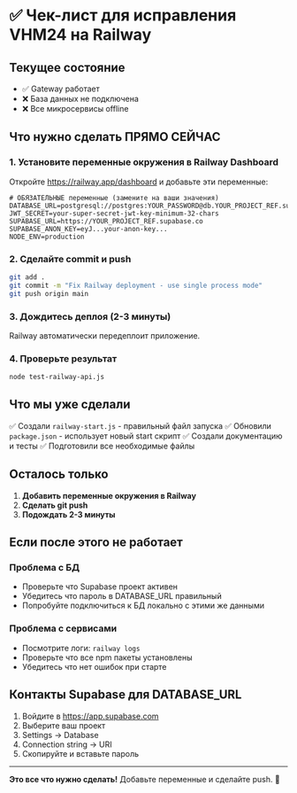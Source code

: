 # ✅ Чек-лист для исправления VHM24 на Railway

## Текущее состояние
- ✅ Gateway работает
- ❌ База данных не подключена
- ❌ Все микросервисы offline

## Что нужно сделать ПРЯМО СЕЙЧАС

### 1. Установите переменные окружения в Railway Dashboard

Откройте https://railway.app/dashboard и добавьте эти переменные:

```env
# ОБЯЗАТЕЛЬНЫЕ переменные (замените на ваши значения)
DATABASE_URL=postgresql://postgres:YOUR_PASSWORD@db.YOUR_PROJECT_REF.supabase.co:5432/postgres
JWT_SECRET=your-super-secret-jwt-key-minimum-32-chars
SUPABASE_URL=https://YOUR_PROJECT_REF.supabase.co
SUPABASE_ANON_KEY=eyJ...your-anon-key...
NODE_ENV=production
```

### 2. Сделайте commit и push

```bash
git add .
git commit -m "Fix Railway deployment - use single process mode"
git push origin main
```

### 3. Дождитесь деплоя (2-3 минуты)

Railway автоматически передеплоит приложение.

### 4. Проверьте результат

```bash
node test-railway-api.js
```

## Что мы уже сделали

✅ Создали `railway-start.js` - правильный файл запуска
✅ Обновили `package.json` - использует новый start скрипт
✅ Создали документацию и тесты
✅ Подготовили все необходимые файлы

## Осталось только

1. **Добавить переменные окружения в Railway**
2. **Сделать git push**
3. **Подождать 2-3 минуты**

## Если после этого не работает

### Проблема с БД
- Проверьте что Supabase проект активен
- Убедитесь что пароль в DATABASE_URL правильный
- Попробуйте подключиться к БД локально с этими же данными

### Проблема с сервисами
- Посмотрите логи: `railway logs`
- Проверьте что все npm пакеты установлены
- Убедитесь что нет ошибок при старте

## Контакты Supabase для DATABASE_URL

1. Войдите в https://app.supabase.com
2. Выберите ваш проект
3. Settings → Database
4. Connection string → URI
5. Скопируйте и вставьте пароль

---

**Это все что нужно сделать!** Добавьте переменные и сделайте push. 🚀
